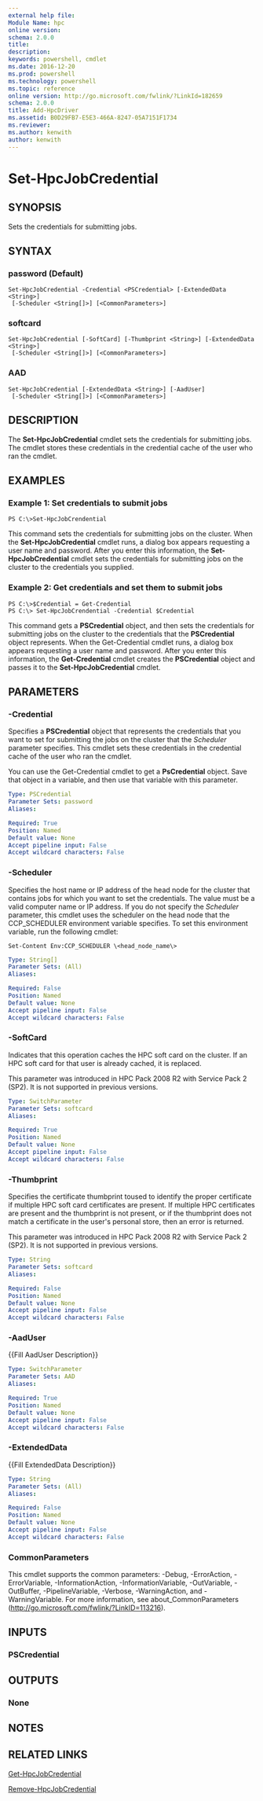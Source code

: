 ```yaml
---
external help file:
Module Name: hpc
online version:
schema: 2.0.0
title:
description:
keywords: powershell, cmdlet
ms.date: 2016-12-20
ms.prod: powershell
ms.technology: powershell
ms.topic: reference
online version: http://go.microsoft.com/fwlink/?LinkId=182659
schema: 2.0.0
title: Add-HpcDriver
ms.assetid: B0D29FB7-E5E3-466A-8247-05A7151F1734
ms.reviewer:
ms.author: kenwith
author: kenwith
---
```


# Set-HpcJobCredential

## SYNOPSIS
Sets the credentials for submitting jobs.

## SYNTAX

### password (Default)
```
Set-HpcJobCredential -Credential <PSCredential> [-ExtendedData <String>]
 [-Scheduler <String[]>] [<CommonParameters>]
```

### softcard
```
Set-HpcJobCredential [-SoftCard] [-Thumbprint <String>] [-ExtendedData <String>]
 [-Scheduler <String[]>] [<CommonParameters>]
```

### AAD
```
Set-HpcJobCredential [-ExtendedData <String>] [-AadUser]
 [-Scheduler <String[]>] [<CommonParameters>]
```

## DESCRIPTION
The **Set-HpcJobCredential** cmdlet sets the credentials for submitting jobs.
The cmdlet stores these credentials in the credential cache of the user who ran the cmdlet.

## EXAMPLES

### Example 1: Set credentials to submit jobs
```
PS C:\>Set-HpcJobCrendential
```

This command sets the credentials for submitting jobs on the cluster.
When the **Set-HpcJobCredential** cmdlet runs, a dialog box appears requesting a user name and password.
After you enter this information, the **Set-HpcJobCredential** cmdlet sets the credentials for submitting jobs on the cluster to the credentials you supplied.

### Example 2: Get credentials and set them to submit jobs
```
PS C:\>$Credential = Get-Credential
PS C:\> Set-HpcJobCrendential -Credential $Credential
```

This command gets a **PSCredential** object, and then sets the credentials for submitting jobs on the cluster to the credentials that the **PSCredential** object represents.
When the Get-Credential cmdlet runs, a dialog box appears requesting a user name and password.
After you enter this information, the **Get-Credential** cmdlet creates the **PSCredential** object and passes it to the **Set-HpcJobCredential** cmdlet.

## PARAMETERS

### -Credential
Specifies a **PSCredential** object that represents the credentials that you want to set for submitting the jobs on the cluster that the *Scheduler* parameter specifies.
This cmdlet sets these credentials in the credential cache of the user who ran the cmdlet.

You can use the Get-Credential cmdlet to get a **PsCredential** object.
Save that object in a variable, and then use that variable with this parameter.

```yaml
Type: PSCredential
Parameter Sets: password
Aliases:

Required: True
Position: Named
Default value: None
Accept pipeline input: False
Accept wildcard characters: False
```

### -Scheduler
Specifies the host name or IP address of the head node for the cluster that contains jobs for which you want to set the credentials.
The value must be a valid computer name or IP address.
If you do not specify the *Scheduler* parameter, this cmdlet uses the scheduler on the head node that the CCP_SCHEDULER environment variable specifies.
To set this environment variable, run the following cmdlet:

`Set-Content Env:CCP_SCHEDULER \<head_node_name\>`

```yaml
Type: String[]
Parameter Sets: (All)
Aliases:

Required: False
Position: Named
Default value: None
Accept pipeline input: False
Accept wildcard characters: False
```

### -SoftCard
Indicates that this operation caches the HPC soft card on the cluster.
If an HPC soft card for that user is already cached, it is replaced.

This parameter was introduced in HPC Pack 2008 R2 with Service Pack 2 (SP2).
It is not supported in previous versions.

```yaml
Type: SwitchParameter
Parameter Sets: softcard
Aliases:

Required: True
Position: Named
Default value: None
Accept pipeline input: False
Accept wildcard characters: False
```

### -Thumbprint
Specifies the certificate thumbprint toused to identify the proper certificate if multiple HPC soft card certificates are present.
If multiple HPC certificates are present and the thumbprint is not present, or if the thumbprint does not match a certificate in the user's personal store, then an error is returned.

This parameter was introduced in HPC Pack 2008 R2 with Service Pack 2 (SP2).
It is not supported in previous versions.

```yaml
Type: String
Parameter Sets: softcard
Aliases:

Required: False
Position: Named
Default value: None
Accept pipeline input: False
Accept wildcard characters: False
```

### -AadUser
{{Fill AadUser Description}}

```yaml
Type: SwitchParameter
Parameter Sets: AAD
Aliases:

Required: True
Position: Named
Default value: None
Accept pipeline input: False
Accept wildcard characters: False
```

### -ExtendedData
{{Fill ExtendedData Description}}

```yaml
Type: String
Parameter Sets: (All)
Aliases:

Required: False
Position: Named
Default value: None
Accept pipeline input: False
Accept wildcard characters: False
```

### CommonParameters
This cmdlet supports the common parameters: -Debug, -ErrorAction, -ErrorVariable, -InformationAction, -InformationVariable, -OutVariable, -OutBuffer, -PipelineVariable, -Verbose, -WarningAction, and -WarningVariable. For more information, see about_CommonParameters (http://go.microsoft.com/fwlink/?LinkID=113216).

## INPUTS

### PSCredential

## OUTPUTS

### None

## NOTES

## RELATED LINKS

[Get-HpcJobCredential](./Get-HpcJobCredential.md)

[Remove-HpcJobCredential](./Remove-HpcJobCredential.md)
